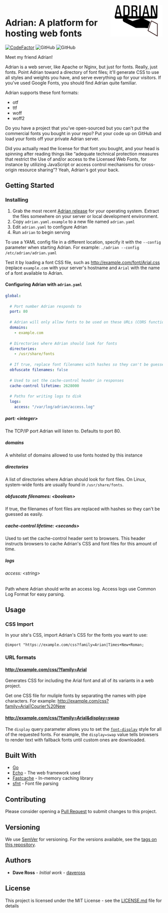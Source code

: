 <img align="right" src="logo.svg" alt="Adrian" height="100" />

# Adrian: A platform for hosting web fonts</h1>

[![CodeFactor](https://www.codefactor.io/repository/github/daveross/adrian/badge)](https://www.codefactor.io/repository/github/daveross/adrian) ![GitHub](https://img.shields.io/github/license/daveross/adrian) ![GitHub](https://img.shields.io/github/v/release/daveross/adrian)

Meet my friend Adrian! 

Adrian is a web server, like Apache or Nginx, but just for fonts. Really, just fonts. Point Adrian toward a directory of font files; it'll generate CSS to use all styles and weights you have, and serve everything up for your visitors. If you’ve used Google Fonts, you should find Adrian quite familiar.

Adrian supports these font formats:

* otf
* ttf
* woff
* woff2

Do you have a project that you’ve open-sourced but you can't put the commercial fonts you bought in your repo? Put your code up on GitHub and load your fonts off your private Adrian server. 

Did you actually read the license for that font you bought, and your head is spinning after reading things like “adequate technical protection measures that restrict the Use of and/or access to the Licensed Web Fonts, for instance by utilizing JavaScript or access control mechanisms for cross-origin resource sharing”? Yeah, Adrian's got your back. 

## Getting Started

### Installing

1. Grab the most recent [Adrian release](https://github.com/daveross/adrian/releases) for your operating system. Extract the files somewhere on your server or local development environment.
1. Copy `adrian.yaml.example` to a new file named `adrian.yaml`
1. Edit `adrian.yaml` to configure Adrian
1. Run `adrian` to begin serving

To use a YAML config file in a different location, specify it with the `--config` parameter when starting Adrian. For example: `./adrian --config /etc/adrian/adrian.yaml`

Test it by loading a font CSS file, such as http://example.com/font/Arial.css (replace `example.com` with your server's hostname and `Arial` with the name of a font available to Adrian.

#### Configuring Adrian with `adrian.yaml`

```yaml
global:

  # Port number Adrian responds to
  port: 80
  
  # Adrian will only allow fonts to be used on these URLs (CORS functionality)
  domains:
    - example.com
    
  # Directories where Adrian should look for fonts
  directories:
    - /usr/share/fonts
    
  # If true, replace font filenames with hashes so they can't be guessed as easily
  obfuscate filenames: false

  # Used to set the cache-control header in responses
  cache-control lifetime: 2628000

  # Paths for writing logs to disk
  logs:
    access: "/var/log/adrian/access.log"
```

##### port: &lt;integer&gt;

The TCP/IP port Adrian will listen to. Defaults to port 80.

##### domains

A whitelist of domains allowed to use fonts hosted by this instance

##### directories

A list of directories where Adrian should look for font files. On Linux, system-wide fonts are usually found in `/usr/share/fonts`.

##### obfuscate filenames: &lt;boolean&gt;

If true, the filenames of font files are replaced with hashes so they can't be guessed as easily.

##### cache-control lifetime: &lt;seconds&gt;

Used to set the cache-control header sent to browsers. This header instructs browsers to cache Adrian's CSS and font files for this amount of time.

##### logs

###### access: &lt;string&gt;
Path where Adrian should write an access log. Access logs use Common Log Format for easy parsing.

## Usage

### CSS Import

In your site's CSS, import Adrian's CSS for the fonts you want to use:
```
@import "https://example.com/css?family=Arian|Times+New+Roman;
```

### URL formats

#### http://example.com/css/?family=Arial

Generates CSS for including the Arial font and all of its variants in a web project.

Get one CSS file for muliple fonts by separating the names with pipe characters. For example: http://example.com/css?family=Arial|Courier%20New

#### http://example.com/css/?family=Arial&display=swap

The `display` query parameter allows you to set the [`font-display`](https://developer.mozilla.org/en-US/docs/Web/CSS/@font-face/font-display) style for all of the requested fonts. For example, the `display=swap` value tells browsers to render text with fallback fonts until custom ones are downloaded.

## Built With

* [Go](https://golang.org/)
* [Echo](https://echo.labstack.com/) - The web framework used
* [Fastcache](https://github.com/VictoriaMetrics/fastcache) - In-memory caching library
* [sfnt](https://github.com/ConradIrwin/font/tree/master/sfnt) - Font file parsing

## Contributing

Please consider opening a [Pull Request](https://github.com/daveross/adrian/pulls) to submit changes to this project.

## Versioning

We use [SemVer](http://semver.org/) for versioning. For the versions available, see the [tags on this repository](https://github.com/daveross/adrian/tags). 

## Authors

* **Dave Ross** - *Initial work* - [daveross](https://github.com/daveross)

## License

This project is licensed under the MIT License - see the [LICENSE.md](LICENSE.md) file for details

